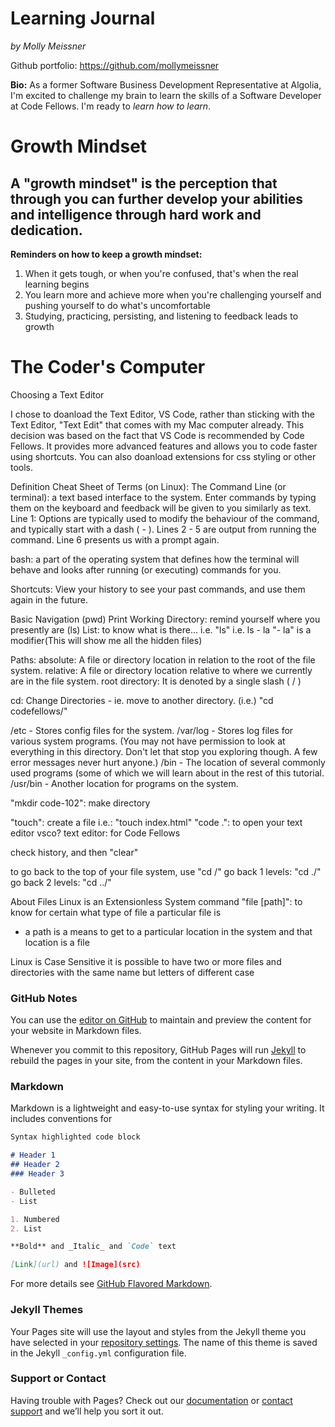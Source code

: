 # Learning Journal
_by Molly Meissner_

Github portfolio: https://github.com/mollymeissner

**Bio:** As a former Software Business Development Representative at Algolia, I'm excited to challenge my brain to learn the skills of a Software Developer at Code Fellows. I'm ready to _learn how to learn_.

# Growth Mindset

## A "growth mindset" is the perception that through you can further develop your abilities and intelligence through hard work and dedication.

**Reminders on how to keep a growth mindset:**
1. When it gets tough, or when you're confused, that's when the real learning begins
1. You learn more and achieve more when you're challenging yourself and pushing yourself to do what's uncomfortable
1. Studying, practicing, persisting, and listening to feedback leads to growth

# The Coder's Computer

Choosing a Text Editor

I chose to doanload the Text Editor, VS Code, rather than sticking with the Text Editor, "Text Edit" that comes with my Mac computer already. This decision was based on the fact that VS Code is recommended by Code Fellows. It provides more advanced features and allows you to code faster using shortcuts. You can also doanload extensions for css styling or other tools.

Definition Cheat Sheet of Terms (on Linux):
The Command Line (or terminal): a text based interface to the system. Enter commands by typing them on the keyboard and feedback will be given to you similarly as text.
  Line 1: Options are typically used to modify the behaviour of the command, and typically start with a dash ( - ).
  Lines 2 - 5 are output from running the command.
  Line 6 presents us with a prompt again.
  
  bash: a part of the operating system that defines how the terminal will behave and looks after running (or executing) commands for you.
  
  Shortcuts: View your history to see your past commands, and use them again in the future.
  
Basic Navigation
(pwd) Print Working Directory: remind yourself where you presently are
(ls) List: to know what is there... i.e. "ls"
i.e. ls - la
"- la" is a modifier(This will show me all the hidden files)

Paths:
absolute: A file or directory location in relation to the root of the file system.
relative: A file or directory location relative to where we currently are in the file system.
root directory: It is denoted by a single slash ( / )

cd: Change Directories - ie. move to another directory.
(i.e.) "cd codefellows/"

/etc - Stores config files for the system.
/var/log - Stores log files for various system programs. (You may not have permission to look at everything in this directory. Don't let that stop you exploring though. A few error messages never hurt anyone.)
/bin - The location of several commonly used programs (some of which we will learn about in the rest of this tutorial.
/usr/bin - Another location for programs on the system.

"mkdir code-102": make directory

"touch": create a file
i.e.: "touch index.html"
"code .": to open your text editor
vsco? text editor: for Code Fellows

check history, and then "clear"

to go back to the top of your file system, use "cd /"
go back 1 levels: "cd ./"
go back 2 levels: "cd ../"

About Files
Linux is an Extensionless System
command "file [path]": to know for certain what type of file a particular file is
- a path is a means to get to a particular location in the system and that location is a file

Linux is Case Sensitive
it is possible to have two or more files and directories with the same name but letters of different case

### GitHub Notes

You can use the [editor on GitHub](https://github.com/mollymeissner/learning-journal/edit/master/README.md) to maintain and preview the content for your website in Markdown files.

Whenever you commit to this repository, GitHub Pages will run [Jekyll](https://jekyllrb.com/) to rebuild the pages in your site, from the content in your Markdown files.

### Markdown

Markdown is a lightweight and easy-to-use syntax for styling your writing. It includes conventions for

```markdown
Syntax highlighted code block

# Header 1
## Header 2
### Header 3

- Bulleted
- List

1. Numbered
2. List

**Bold** and _Italic_ and `Code` text

[Link](url) and ![Image](src)
```

For more details see [GitHub Flavored Markdown](https://guides.github.com/features/mastering-markdown/).

### Jekyll Themes

Your Pages site will use the layout and styles from the Jekyll theme you have selected in your [repository settings](https://github.com/mollymeissner/learning-journal/settings). The name of this theme is saved in the Jekyll `_config.yml` configuration file.

### Support or Contact

Having trouble with Pages? Check out our [documentation](https://help.github.com/categories/github-pages-basics/) or [contact support](https://github.com/contact) and we’ll help you sort it out.
